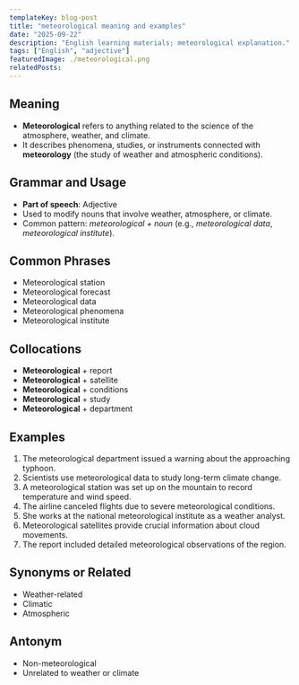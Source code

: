 ```yaml
---
templateKey: blog-post
title: "meteorological meaning and examples"
date: "2025-09-22"
description: "English learning materials; meteorological explanation."
tags: ["English", "adjective"]
featuredImage: ./meteorological.png
relatedPosts:
---
```


## Meaning

- **Meteorological** refers to anything related to the science of the atmosphere, weather, and climate.
- It describes phenomena, studies, or instruments connected with **meteorology** (the study of weather and atmospheric conditions).

## Grammar and Usage

- **Part of speech**: Adjective
- Used to modify nouns that involve weather, atmosphere, or climate.
- Common pattern: _meteorological + noun_ (e.g., _meteorological data_, _meteorological institute_).

## Common Phrases

- Meteorological station
- Meteorological forecast
- Meteorological data
- Meteorological phenomena
- Meteorological institute

## Collocations

- **Meteorological** + report
- **Meteorological** + satellite
- **Meteorological** + conditions
- **Meteorological** + study
- **Meteorological** + department

## Examples

1. The meteorological department issued a warning about the approaching typhoon.
2. Scientists use meteorological data to study long-term climate change.
3. A meteorological station was set up on the mountain to record temperature and wind speed.
4. The airline canceled flights due to severe meteorological conditions.
5. She works at the national meteorological institute as a weather analyst.
6. Meteorological satellites provide crucial information about cloud movements.
7. The report included detailed meteorological observations of the region.

## Synonyms or Related

- Weather-related
- Climatic
- Atmospheric

## Antonym

- Non-meteorological
- Unrelated to weather or climate
